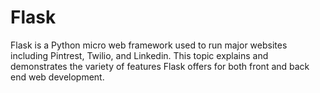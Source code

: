 # Flask


Flask is a Python micro web framework used to run major websites including Pintrest, Twilio, and  Linkedin. This topic explains and demonstrates the variety of features Flask offers for both front and back end web development.

